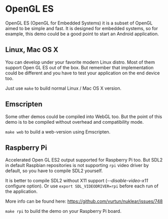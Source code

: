 OpenGL ES
=========

OpenGL ES (OpenGL for Embedded Systems) it is a subset of OpenGL aimed to be simple and fast. It is designed for embedded systems, so for example, this demo could be a good point to start an Android application.


Linux, Mac OS X
---------------
You can develop under your favorite modern Linux distro. Most of them support Open GL ES out of the box. But remember that implementation could be different and you have to test your application on the end device too.

Just use `make` to build normal Linux / Mac OS X version.


Emscripten
----------
Some other demos could be compiled into WebGL too. But the point of this demo is to be compiled without overhead and compatibility mode.

`make web` to build a web-version using Emscripten.


Raspberry Pi
------------

Accelerated Open GL ES2 output supported for Raspberry Pi too. But SDL2 in default Raspbian repositories is not supporting `rpi` video driver by default, so you have to compile SDL2 yourself.

It is better to compile SDL2 without X11 support (*--disable-video-x11* configure option). Or use `export SDL_VIDEODRIVER=rpi` before each run of the application.

More info can be found here: https://github.com/vurtun/nuklear/issues/748

`make rpi` to build the demo on your Raspberry Pi board.
